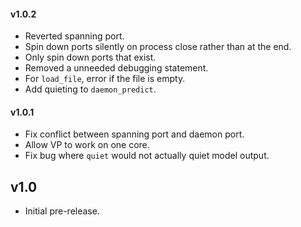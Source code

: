 #### v1.0.2

* Reverted spanning port.
* Spin down ports silently on process close rather than at the end.
* Only spin down ports that exist.
* Removed a unneeded debugging statement.
* For `load_file`, error if the file is empty.
* Add quieting to `daemon_predict`.

#### v1.0.1

* Fix conflict between spanning port and daemon port.
* Allow VP to work on one core.
* Fix bug where `quiet` would not actually quiet model output.

## v1.0

* Initial pre-release.
